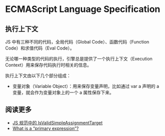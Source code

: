 # ECMAScript Language Specification

## 执行上下文

JS 中有三种不同的代码，全局代码（Global Code）、函数代码（Function Code）和求值代码（Eval Code）。

无论哪一种类型的代码的执行，引擎总是提供了一个执行上下文（Execution Context）用来保存代码执行时相关的信息。

执行上下文由以下几个部分组成：

- 变量对象（Variable Object）：用来保存变量声明，比如通过 var a 声明的 a 变量，就会作为变量对象上的一个 a 属性保存下来。

## 阅读更多

- [JS 规范中的 IsValidSimpleAssignmentTarget](https://zhuanlan.zhihu.com/p/27875462)
- [What is a “primary expression”?](https://stackoverflow.com/questions/15675427/what-is-a-primary-expression)
